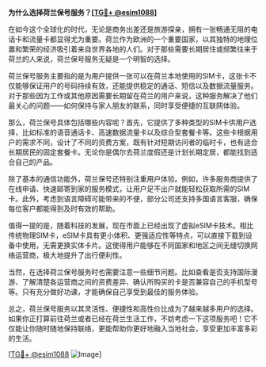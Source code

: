 **为什么选择荷兰保号服务？[[TG💪+ @esim1088](https://t.me/s/esim1088)]**

在如今这个全球化的时代，无论是商务出差还是旅游探亲，拥有一张畅通无阻的电话卡和流量卡都显得尤为重要。荷兰作为欧洲的一个重要国家，以其独特的地理位置和繁荣的经济吸引着来自世界各地的人们。对于那些需要长期居住或频繁往来于荷兰的人来说，荷兰保号服务无疑是一个明智的选择。

荷兰保号服务主要指的是为用户提供一张可以在荷兰本地使用的SIM卡，这张卡不仅能够保证用户的号码持续有效，还能提供稳定的通话、短信以及数据流量服务。对于那些因为工作或其他原因需要长期留在荷兰的用户来说，这种服务解决了他们最关心的问题——如何保持与家人朋友的联系，同时享受便捷的互联网体验。

那么，荷兰保号具体包括哪些内容呢？首先，它提供了多种类型的SIM卡供用户选择，比如标准的语音通话卡、高速数据流量卡以及综合型套餐卡等。这些卡根据用户的需求不同，设计了不同的资费方案，既有针对短期访问者的临时卡，也有适合长期居民的固定套餐卡。无论你是偶尔去荷兰度假还是计划长期定居，都能找到适合自己的产品。

除了基本的通信功能外，荷兰保号还特别注重用户体验。例如，许多服务商提供了在线申请、快速邮寄到家的服务模式，让用户足不出户就能轻松获取所需的SIM卡。此外，考虑到语言障碍可能带来的不便，部分公司还支持多国语言客服，确保每位客户都能得到及时有效的帮助。

值得一提的是，随着科技的发展，现在市面上已经出现了虚拟eSIM卡技术。相比传统物理SIM卡，eSIM卡具有更小体积、更强适应性等特点，可以直接下载到设备中使用，无需更换实体卡片。这使得用户能够在不同国家和地区之间无缝切换网络运营商，极大地提升了出行便利性。

当然，在选择荷兰保号服务时也需要注意一些细节问题。比如查看是否支持国际漫游、了解清楚各运营商之间的资费差异、确认所购买的卡是否兼容自己的手机型号等。只有充分做好功课，才能确保自己享受到最佳的服务体验。

总之，荷兰保号服务以其灵活性、便捷性和高性价比成为了越来越多用户的选择。如果你正打算前往荷兰或者已经在荷兰生活工作，不妨考虑一下这项服务吧！它不仅能让你随时随地保持联络，更能帮助你更好地融入当地社会，享受更加丰富多彩的生活。

[[TG💪+ @esim1088](https://t.me/s/esim1088) ![Image](https://i.postimg.cc/4NQfJmqS/Snipaste-2025-05-13-00-14-12.png)]